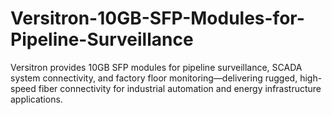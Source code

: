 # Versitron-10GB-SFP-Modules-for-Pipeline-Surveillance
Versitron provides 10GB SFP modules for pipeline surveillance, SCADA system connectivity, and factory floor monitoring—delivering rugged, high-speed fiber connectivity for industrial automation and energy infrastructure applications.
